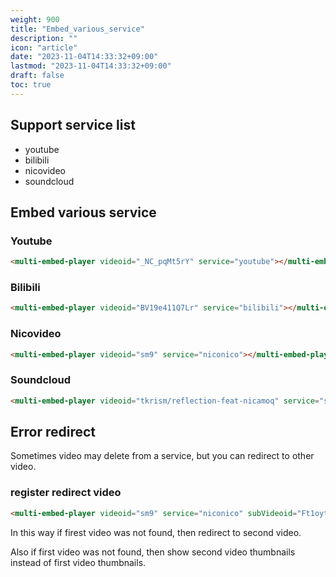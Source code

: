 ```yaml
---
weight: 900
title: "Embed_various_service"
description: ""
icon: "article"
date: "2023-11-04T14:33:32+09:00"
lastmod: "2023-11-04T14:33:32+09:00"
draft: false
toc: true
---
```


<!--load embed api-->
<script src="https://cdn.jsdelivr.net/gh/bonjinnorenka/multi_embed_player@v2/multi_embed_player.js"></script>
<style>
    multi-embed-player{
        width: 480px;
        height: 270px;
    }
</style>

## Support service list

- youtube
- bilibili
- nicovideo
- soundcloud

## Embed various service

### Youtube

```html
<multi-embed-player videoid="_NC_pqMt5rY" service="youtube"></multi-embed-player>
```

<!--live demo-->
<multi-embed-player videoid="_NC_pqMt5rY" service="youtube"></multi-embed-player>

### Bilibili

```html
<multi-embed-player videoid="BV19e411Q7Lr" service="bilibili"></multi-embed-player>
```

<!--live demo-->
<multi-embed-player videoid="BV19e411Q7Lr" service="bilibili"></multi-embed-player>

### Nicovideo

```html
<multi-embed-player videoid="sm9" service="niconico"></multi-embed-player>
```

<!--live demo-->
<multi-embed-player videoid="sm9" service="niconico"></multi-embed-player>

### Soundcloud

```html
<multi-embed-player videoid="tkrism/reflection-feat-nicamoq" service="soundcloud"></multi-embed-player>
```

<!--live demo-->
<multi-embed-player videoid="tkrism/reflection-feat-nicamoq" service="soundcloud"></multi-embed-player>

## Error redirect

Sometimes video may delete from a service, but you can redirect to other video.

### register redirect video

```html
<multi-embed-player videoid="sm9" service="niconico" subVideoid="Ft1oytmXg3Y" subService="youtube"></multi-embed-player>
```

<multi-embed-player videoid="sm9" service="niconico" subVideoid="Ft1oytmXg3Y" subService="youtube"></multi-embed-player>

In this way if firest video was not found, then redirect to second video.

Also if first video was not found, then show second video thumbnails instead of first video thumbnails.
